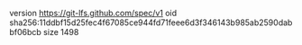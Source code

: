 version https://git-lfs.github.com/spec/v1
oid sha256:11ddbf15d25fec4f67085ce944fd71feee6d3f346143b985ab2590dabbf06bcb
size 1498
